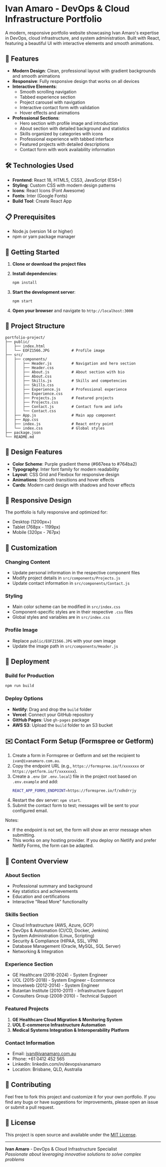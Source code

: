 # Ivan Amaro - DevOps & Cloud Infrastructure Portfolio

A modern, responsive portfolio website showcasing Ivan Amaro's expertise in DevOps, cloud infrastructure, and system administration. Built with React, featuring a beautiful UI with interactive elements and smooth animations.

## 🚀 Features

- **Modern Design**: Clean, professional layout with gradient backgrounds and smooth animations
- **Responsive**: Fully responsive design that works on all devices
- **Interactive Elements**: 
  - Smooth scrolling navigation
  - Tabbed experience section
  - Project carousel with navigation
  - Interactive contact form with validation
  - Hover effects and animations
- **Professional Sections**:
  - Hero section with profile image and introduction
  - About section with detailed background and statistics
  - Skills organized by categories with icons
  - Professional experience with tabbed interface
  - Featured projects with detailed descriptions
  - Contact form with work availability information

## 🛠️ Technologies Used

- **Frontend**: React 18, HTML5, CSS3, JavaScript (ES6+)
- **Styling**: Custom CSS with modern design patterns
- **Icons**: React Icons (Font Awesome)
- **Fonts**: Inter (Google Fonts)
- **Build Tool**: Create React App

## 📋 Prerequisites

- Node.js (version 14 or higher)
- npm or yarn package manager

## 🚀 Getting Started

1. **Clone or download the project files**

2. **Install dependencies**:
   ```bash
   npm install
   ```

3. **Start the development server**:
   ```bash
   npm start
   ```

4. **Open your browser** and navigate to `http://localhost:3000`

## 📁 Project Structure

```
portfolio-project/
├── public/
│   ├── index.html
│   └── EOFZ1566.JPG          # Profile image
├── src/
│   ├── components/
│   │   ├── Header.js         # Navigation and hero section
│   │   ├── Header.css
│   │   ├── About.js          # About section with bio
│   │   ├── About.css
│   │   ├── Skills.js         # Skills and competencies
│   │   ├── Skills.css
│   │   ├── Experience.js     # Professional experience
│   │   ├── Experience.css
│   │   ├── Projects.js       # Featured projects
│   │   ├── Projects.css
│   │   ├── Contact.js        # Contact form and info
│   │   └── Contact.css
│   ├── App.js                # Main app component
│   ├── App.css
│   ├── index.js              # React entry point
│   └── index.css             # Global styles
├── package.json
└── README.md
```

## 🎨 Design Features

- **Color Scheme**: Purple gradient theme (#667eea to #764ba2)
- **Typography**: Inter font family for modern readability
- **Layout**: CSS Grid and Flexbox for responsive design
- **Animations**: Smooth transitions and hover effects
- **Cards**: Modern card design with shadows and hover effects

## 📱 Responsive Design

The portfolio is fully responsive and optimized for:
- Desktop (1200px+)
- Tablet (768px - 1199px)
- Mobile (320px - 767px)

## 🔧 Customization

### Changing Content
- Update personal information in the respective component files
- Modify project details in `src/components/Projects.js`
- Update contact information in `src/components/Contact.js`

### Styling
- Main color scheme can be modified in `src/index.css`
- Component-specific styles are in their respective `.css` files
- Global styles and variables are in `src/index.css`

### Profile Image
- Replace `public/EOFZ1566.JPG` with your own image
- Update the image path in `src/components/Header.js`

## 🚀 Deployment

### Build for Production
```bash
npm run build
```

### Deploy Options
- **Netlify**: Drag and drop the `build` folder
- **Vercel**: Connect your GitHub repository
- **GitHub Pages**: Use `gh-pages` package
- **AWS S3**: Upload the `build` folder to an S3 bucket

## ✉️ Contact Form Setup (Formspree or Getform)

1. Create a form in Formspree or Getform and set the recipient to `ivan@ivanamaro.com.au`.
2. Copy the endpoint URL (e.g., `https://formspree.io/f/xxxxxxx` or `https://getform.io/f/xxxxxxx`).
3. Create a `.env` (or `.env.local`) file in the project root based on `.env.example` and add:
   ```bash
   REACT_APP_FORMS_ENDPOINT=https://formspree.io/f/xdkdrrjy
   ```
4. Restart the dev server: `npm start`.
5. Submit the contact form to test; messages will be sent to your configured email.

Notes:
- If the endpoint is not set, the form will show an error message when submitting.
- This works on any hosting provider. If you deploy on Netlify and prefer Netlify Forms, the form can be adapted.

## 📄 Content Overview

### About Section
- Professional summary and background
- Key statistics and achievements
- Education and certifications
- Interactive "Read More" functionality

### Skills Section
- Cloud Infrastructure (AWS, Azure, GCP)
- DevOps & Automation (CI/CD, Docker, Jenkins)
- System Administration (Linux, Scripting)
- Security & Compliance (HIPAA, SSL, VPN)
- Database Management (Oracle, MySQL, SQL Server)
- Networking & Integration

### Experience Section
- GE Healthcare (2016-2024) - System Engineer
- UOL (2015-2018) - System Engineer – Ecommerce
- Imovelweb (2012-2014) - System Engineer
- Butantan Institute (2010-2011) - Infrastructure Support
- Consulters Group (2008-2010) - Technical Support

### Featured Projects
1. **GE Healthcare Cloud Migration & Monitoring System**
2. **UOL E-commerce Infrastructure Automation**
3. **Medical Systems Integration & Interoperability Platform**

### Contact Information
- Email: ivan@ivanamaro.com.au
- Phone: +61 0412 452 565
- LinkedIn: linkedin.com/in/devopsivanamaro
- Location: Brisbane, QLD, Australia

## 🤝 Contributing

Feel free to fork this project and customize it for your own portfolio. If you find any bugs or have suggestions for improvements, please open an issue or submit a pull request.

## 📄 License

This project is open source and available under the [MIT License](LICENSE).

---

**Ivan Amaro** - DevOps & Cloud Infrastructure Specialist  
*Passionate about leveraging innovative solutions to solve complex problems* 